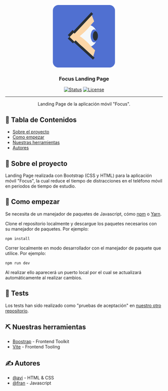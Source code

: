 <p align="center">
  <a href="" rel="noopener">
 <img width=200px height=200px src="src/images/logo.png" alt="Project logo"></a>
</p>

<h3 align="center">Focus Landing Page</h3>

<div align="center">

[![Status](https://img.shields.io/badge/status-active.svg)]()
[![License](https://img.shields.io/badge/license-GNU-blue.svg)](/LICENSE)

</div>

---

<p align="center"> Landing Page de la aplicación móvil "Focus".
    <br> 
</p>

## 📝 Tabla de Contenidos

- [Sobre el proyecto](#about)
- [Como empezar](#getting_started)
- [Nuestras herramientas](#built_using)
- [Autores](#authors)

## 🧐 Sobre el proyecto <a name = "about"></a>

Landing Page realizada con Bootstrap (CSS y HTML) para la aplicación móvil "Focus", la cual reduce el tiempo de distracciones en el teléfono móvil en periodos de tiempo de estudio.

## 🏁 Como empezar <a name = "getting_started"></a>

Se necesita de un manejador de paquetes de Javascript, cómo <a href="https://www.npmjs.com/">npm</a> o <a href="https://yarnpkg.com/">Yarn</a>.

Clone el repositorio localmente y descargue los paquetes necesarios con su manejador de paquetes. Por ejemplo:

```
npm install
```

Correr localmente en modo desarrollador con el manejador de paquete que utilice. Por ejemplo:

```
npm run dev
```

Al realizar ello aparecerá un puerto local por el cual se actualizará automáticamente al realizar cambios.

## 🔧 Tests<a name = "tests"></a>

Los tests han sido realizado como "pruebas de aceptación" en <a href="https://github.com/iFocusNow/acceptance-test">nuestro otro repositorio</a>.

## ⛏️ Nuestras herramientas <a name = "built_using"></a>

- [Boostrap](https://getbootstrap.com/) - Frontend Toolkit
- [Vite](https://vitejs.dev/) - Frontend Tooling

## ✍️ Autores <a name = "authors"></a>

- [@avi](https://github.com/avi-2-avi) - HTML & CSS
- [@fran](https://github.com/novarios1506) - Javascript

